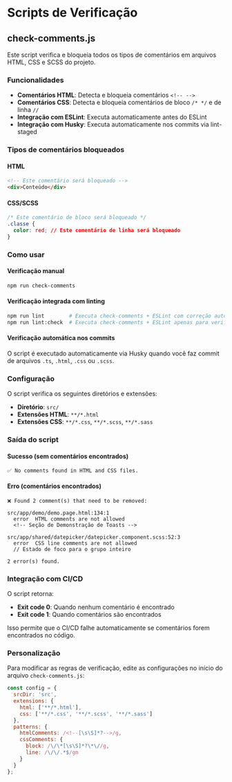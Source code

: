 # Scripts de Verificação

## check-comments.js

Este script verifica e bloqueia todos os tipos de comentários em arquivos HTML, CSS e SCSS do projeto.

### Funcionalidades

- **Comentários HTML**: Detecta e bloqueia comentários `<!-- -->`
- **Comentários CSS**: Detecta e bloqueia comentários de bloco `/* */` e de linha `//`
- **Integração com ESLint**: Executa automaticamente antes do ESLint
- **Integração com Husky**: Executa automaticamente nos commits via lint-staged

### Tipos de comentários bloqueados

#### HTML
```html
<!-- Este comentário será bloqueado -->
<div>Conteúdo</div>
```

#### CSS/SCSS
```css
/* Este comentário de bloco será bloqueado */
.classe {
  color: red; // Este comentário de linha será bloqueado
}
```

### Como usar

#### Verificação manual
```bash
npm run check-comments
```

#### Verificação integrada com linting
```bash
npm run lint        # Executa check-comments + ESLint com correção automática
npm run lint:check  # Executa check-comments + ESLint apenas para verificação
```

#### Verificação automática nos commits
O script é executado automaticamente via Husky quando você faz commit de arquivos `.ts`, `.html`, `.css` ou `.scss`.

### Configuração

O script verifica os seguintes diretórios e extensões:
- **Diretório**: `src/`
- **Extensões HTML**: `**/*.html`
- **Extensões CSS**: `**/*.css`, `**/*.scss`, `**/*.sass`

### Saída do script

#### Sucesso (sem comentários encontrados)
```
✅ No comments found in HTML and CSS files.
```

#### Erro (comentários encontrados)
```
❌ Found 2 comment(s) that need to be removed:

src/app/demo/demo.page.html:134:1
  error  HTML comments are not allowed
  <!-- Seção de Demonstração de Toasts -->

src/app/shared/datepicker/datepicker.component.scss:52:3
  error  CSS line comments are not allowed
  // Estado de foco para o grupo inteiro

2 error(s) found.
```

### Integração com CI/CD

O script retorna:
- **Exit code 0**: Quando nenhum comentário é encontrado
- **Exit code 1**: Quando comentários são encontrados

Isso permite que o CI/CD falhe automaticamente se comentários forem encontrados no código.

### Personalização

Para modificar as regras de verificação, edite as configurações no início do arquivo `check-comments.js`:

```javascript
const config = {
  srcDir: 'src',
  extensions: {
    html: ['**/*.html'],
    css: ['**/*.css', '**/*.scss', '**/*.sass']
  },
  patterns: {
    htmlComments: /<!--[\s\S]*?-->/g,
    cssComments: {
      block: /\/\*[\s\S]*?\*\//g,
      line: /\/\/.*$/gm
    }
  }
};
```